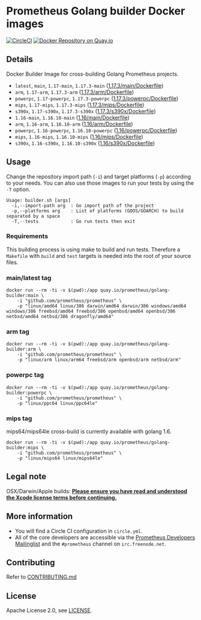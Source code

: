 # Prometheus Golang builder Docker images

[![CircleCI](https://circleci.com/gh/prometheus/golang-builder/tree/master.svg?style=shield)][circleci]
[![Docker Repository on Quay.io](https://quay.io/repository/prometheus/golang-builder/status)][quayio]

## Details

Docker Builder Image for cross-building Golang Prometheus projects.

- `latest`, `main`, `1.17-main`, `1.17.3-main` ([1.17.3/main/Dockerfile](1.17.3/main/Dockerfile))
- `arm`, `1.17-arm`, `1.17.3-arm` ([1.17.3/arm/Dockerfile](1.17.3/arm/Dockerfile))
- `powerpc`, `1.17-powerpc`, `1.17.3-powerpc` ([1.17.3/powerpc/Dockerfile](1.17.3/powerpc/Dockerfile))
- `mips`, `1.17-mips`, `1.17.3-mips` ([1.17.3/mips/Dockerfile](1.17.3/mips/Dockerfile))
- `s390x`, `1.17-s390x`, `1.17.3-s390x` ([1.17.3/s390x/Dockerfile](1.17.3/s390x/Dockerfile))
- `1.16-main`, `1.16.10-main` ([1.16/main/Dockerfile](1.16/main/Dockerfile))
- `arm`, `1.16-arm`, `1.16.10-arm` ([1.16/arm/Dockerfile](1.16/arm/Dockerfile))
- `powerpc`, `1.16-powerpc`, `1.16.10-powerpc` ([1.16/powerpc/Dockerfile](1.16/powerpc/Dockerfile))
- `mips`, `1.16-mips`, `1.16.10-mips` ([1.16/mips/Dockerfile](1.16/mips/Dockerfile))
- `s390x`, `1.16-s390x`, `1.16.10-s390x` ([1.16/s390x/Dockerfile](1.16/s390x/Dockerfile))

## Usage

Change the repository import path (`-i`) and target platforms (`-p`) according to your needs.
You can also use those images to run your tests by using the `-T` option.

```
Usage: builder.sh [args]
  -i,--import-path arg  : Go import path of the project
  -p,--platforms arg    : List of platforms (GOOS/GOARCH) to build separated by a space
  -T,--tests            : Go run tests then exit
```

### Requirements

This building process is using make to build and run tests.
Therefore a `Makefile` with `build` and `test` targets is needed into the root of your source files.

### main/latest tag

```
docker run --rm -ti -v $(pwd):/app quay.io/prometheus/golang-builder:main \
    -i "github.com/prometheus/prometheus" \
    -p "linux/amd64 linux/386 darwin/amd64 darwin/386 windows/amd64 windows/386 freebsd/amd64 freebsd/386 openbsd/amd64 openbsd/386 netbsd/amd64 netbsd/386 dragonfly/amd64"
```

### arm tag

```
docker run --rm -ti -v $(pwd):/app quay.io/prometheus/golang-builder:arm \
    -i "github.com/prometheus/prometheus" \
    -p "linux/arm linux/arm64 freebsd/arm openbsd/arm netbsd/arm"
```

### powerpc tag

```
docker run --rm -ti -v $(pwd):/app quay.io/prometheus/golang-builder:powerpc \
    -i "github.com/prometheus/prometheus" \
    -p "linux/ppc64 linux/ppc64le"
```

### mips tag

mips64/mips64le cross-build is currently available with golang 1.6.

```
docker run --rm -ti -v $(pwd):/app quay.io/prometheus/golang-builder:mips \
    -i "github.com/prometheus/prometheus" \
    -p "linux/mips64 linux/mips64le"
```

## Legal note

OSX/Darwin/Apple builds:
**[Please ensure you have read and understood the Xcode license
   terms before continuing.](https://www.apple.com/legal/sla/docs/xcode.pdf)**

## More information

  * You will find a Circle CI configuration in `circle.yml`.
  * All of the core developers are accessible via the [Prometheus Developers Mailinglist](https://groups.google.com/forum/?fromgroups#!forum/prometheus-developers) and the `#prometheus` channel on `irc.freenode.net`.

## Contributing

Refer to [CONTRIBUTING.md](CONTRIBUTING.md)

## License

Apache License 2.0, see [LICENSE](LICENSE).

[quayio]: https://quay.io/repository/prometheus/golang-builder
[circleci]: https://circleci.com/gh/prometheus/golang-builder


